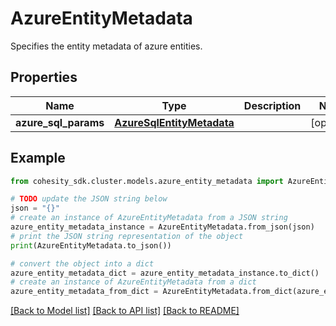 # AzureEntityMetadata

Specifies the entity metadata of azure entities.

## Properties

Name | Type | Description | Notes
------------ | ------------- | ------------- | -------------
**azure_sql_params** | [**AzureSqlEntityMetadata**](AzureSqlEntityMetadata.md) |  | [optional] 

## Example

```python
from cohesity_sdk.cluster.models.azure_entity_metadata import AzureEntityMetadata

# TODO update the JSON string below
json = "{}"
# create an instance of AzureEntityMetadata from a JSON string
azure_entity_metadata_instance = AzureEntityMetadata.from_json(json)
# print the JSON string representation of the object
print(AzureEntityMetadata.to_json())

# convert the object into a dict
azure_entity_metadata_dict = azure_entity_metadata_instance.to_dict()
# create an instance of AzureEntityMetadata from a dict
azure_entity_metadata_from_dict = AzureEntityMetadata.from_dict(azure_entity_metadata_dict)
```
[[Back to Model list]](../README.md#documentation-for-models) [[Back to API list]](../README.md#documentation-for-api-endpoints) [[Back to README]](../README.md)


